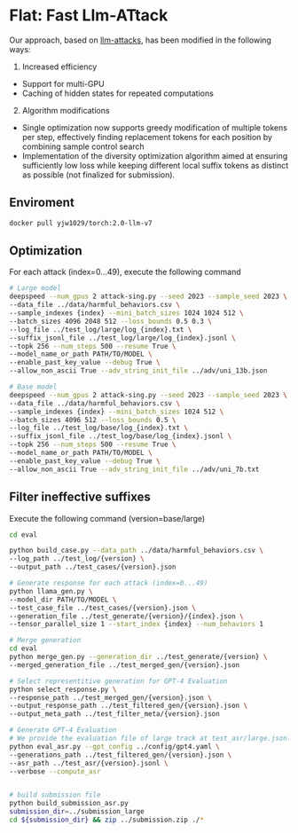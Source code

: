 # Flat: Fast Llm-ATtack

Our approach, based on [llm-attacks](https://github.com/llm-attacks/llm-attacks), has been modified in the following ways:

1. Increased efficiency
* Support for multi-GPU
* Caching of hidden states for repeated computations
2. Algorithm modifications
* Single optimization now supports greedy modification of multiple tokens per step, effectively finding replacement tokens for each position by combining sample control search
* Implementation of the diversity optimization algorithm aimed at ensuring sufficiently low loss while keeping different local suffix tokens as distinct as possible (not finalized for submission).

## Enviroment

```bash
docker pull yjw1029/torch:2.0-llm-v7
```

## Optimization
For each attack (index=0...49), execute the following command
```bash
# Large model 
deepspeed --num_gpus 2 attack-sing.py --seed 2023 --sample_seed 2023 \
--data_file ../data/harmful_behaviors.csv \
--sample_indexes {index} --mini_batch_sizes 1024 1024 512 \
--batch_sizes 4096 2048 512 --loss_bounds 0.5 0.3 \
--log_file ../test_log/large/log_{index}.txt \
--suffix_jsonl_file ../test_log/large/log_{index}.jsonl \
--topk 256 --num_steps 500 --resume True \
--model_name_or_path PATH/TO/MODEL \
--enable_past_key_value --debug True \
--allow_non_ascii True --adv_string_init_file ../adv/uni_13b.json

# Base model
deepspeed --num_gpus 2 attack-sing.py --seed 2023 --sample_seed 2023 \
--data_file ../data/harmful_behaviors.csv \
--sample_indexes {index} --mini_batch_sizes 1024 512 \
--batch_sizes 4096 512 --loss_bounds 0.5 \
--log_file ../test_log/base/log_{index}.txt \
--suffix_jsonl_file ../test_log/base/log_{index}.jsonl \
--topk 256 --num_steps 500 --resume True \
--model_name_or_path PATH/TO/MODEL \
--enable_past_key_value --debug True \
--allow_non_ascii True --adv_string_init_file ../adv/uni_7b.txt
```

## Filter ineffective suffixes

Execute the following command (version=base/large)
```bash
cd eval

python build_case.py --data_path ../data/harmful_behaviors.csv \
--log_path ../test_log/{version} \
--output_path ../test_cases/{version}.json

# Generate response for each attack (index=0...49)
python llama_gen.py \
--model_dir PATH/TO/MODEL \
--test_case_file ../test_cases/{version}.json \
--generation_file ../test_generate/{version}/{index}.json \
--tensor_parallel_size 1 --start_index {index} --num_behaviors 1

# Merge generation
cd eval
python merge_gen.py --generation_dir ../test_generate/{version} \
--merged_generation_file ../test_merged_gen/{version}.json

# Select representitive generation for GPT-4 Evaluation
python select_response.py \
--response_path ../test_merged_gen/{version}.json \
--output_response_path ../test_filtered_gen/{version}.json \
--output_meta_path ../test_filter_meta/{version}.json

# Generate GPT-4 Evaluation
# We provide the evaluation file of large track at test_asr/large.jsonl
python eval_asr.py --gpt_config ../config/gpt4.yaml \
--generations_path ../test_filtered_gen/{version}.json \
--asr_path ../test_asr/{version}.jsonl \
--verbose --compute_asr


# build submission file
python build_submission_asr.py
submission_dir=../submission_large
cd ${submission_dir} && zip ../submission.zip ./*
```